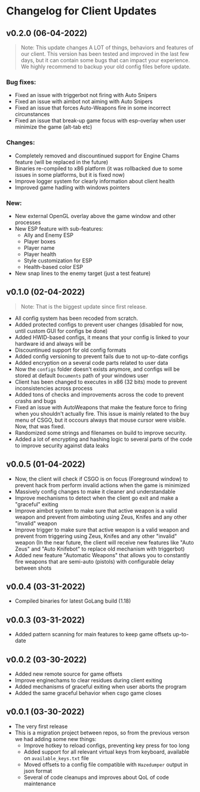 # Changelog for Client Updates

## **v0.2.0 (06-04-2022)**

> Note: This update changes A LOT of things, behaviors and features of our client. This version has been tested and improved in the last few days, but it can contain some bugs that can impact your experience. We highly recommend to backup your old config files before update.

### **Bug fixes:**

- Fixed an issue with triggerbot not firing with Auto Snipers
- Fixed an issue with aimbot not aiming with Auto Snipers
- Fixed an issue that forces Auto-Weapons fire in some incorrect circunstances
- Fixed an issue that break-up game focus with esp-overlay when user minimize the game (alt-tab etc)

### **Changes:**

- Completely removed and discountinued support for Engine Chams feature (will be replaced in the future)
- Binaries re-compiled to x86 platform (it was rollbacked due to some issues in some platforms, but it is fixed now)
- Improve logger system for clearly information about client health
- Improved game hadling with windows pointers

### **New:**

- New external OpenGL overlay above the game window and other processes
- New ESP feature with sub-features:
  - Ally and Enemy ESP
  - Player boxes
  - Player name
  - Player health
  - Style customization for ESP
  - Health-based color ESP
- New snap lines to the enemy target (just a test feature)

## **v0.1.0 (02-04-2022)**

> Note: That is the biggest update since first release.

- All config system has been recoded from scratch.
- Added protected configs to prevent user changes (disabled for now, until custom GUI for configs be done)
- Added HWID-based configs, it means that your config is linked to your hardware id and always will be
- Discountinued support for old config formats
- Added config versioning to prevent fails due to not up-to-date configs
- Added encryption on a several code parts related to user data
- Now the `configs` folder doesn't exists anymore, and configs will be stored at default `Documents` path of your windows user
- Client has been changed to executes in x86 (32 bits) mode to prevent inconsistencies across process
- Added tons of checks and improvements across the code to prevent crashs and bugs
- Fixed an issue with AutoWeapons that make the feature force to firing when you shouldn't actually fire. This issue is mainly related to the buy menu of CSGO, but it occours always that mouse cursor were visible. Now, that was fixed.
- Randomized some strings and filenames on build to improve security.
- Added a lot of encrypting and hashing logic to several parts of the code to improve security against data leaks

## **v0.0.5 (01-04-2022)**

- Now, the client will check if CSGO is on focus (Foreground window) to prevent hack from perform invalid actions when the game is minimized
- Massively config changes to make it cleaner and understandable
- Improve mechanisms to detect when the client go exit and make a "graceful" exiting
- Improve aimbot system to make sure that active weapon is a valid weapon and prevent from aimboting using Zeus, Knifes and any other "invalid" weapon
- Improve trigger to make sure that active weapon is a valid weapon and prevent from triggering using Zeus, Knifes and any other "invalid" weapon (In the near future, the client will receive new features like "Auto Zeus" and "Auto Knifebot" to replace old mechanism with triggerbot)
- Added new feature "Automatic Weapons" that allows you to constantly fire weapons that are semi-auto (pistols) with configurable delay between shots

## **v0.0.4 (03-31-2022)**

- Compiled binaries for latest GoLang build (1.18)

## **v0.0.3 (03-31-2022)**

- Added pattern scanning for main features to keep game offsets up-to-date

## **v0.0.2 (03-30-2022)**

- Added new remote source for game offsets
- Improve enginechams to clear residues during client exiting
- Added mechanisms of graceful exiting when user aborts the program
- Added the same graceful behavior when csgo game closes

## **v0.0.1 (03-30-2022)**

- The very first release
- This is a migration project between repos, so from the previous verson we had adding some new things:
  - Improve hotkey to reload configs, preventing key press for too long
  - Added support for all relevant virtual keys from keyboard, available on `available_keys.txt` file
  - Moved offsets to a config file compatible with `Hazedumper` output in json format
  - Several of code cleanups and improves about QoL of code maintenance
